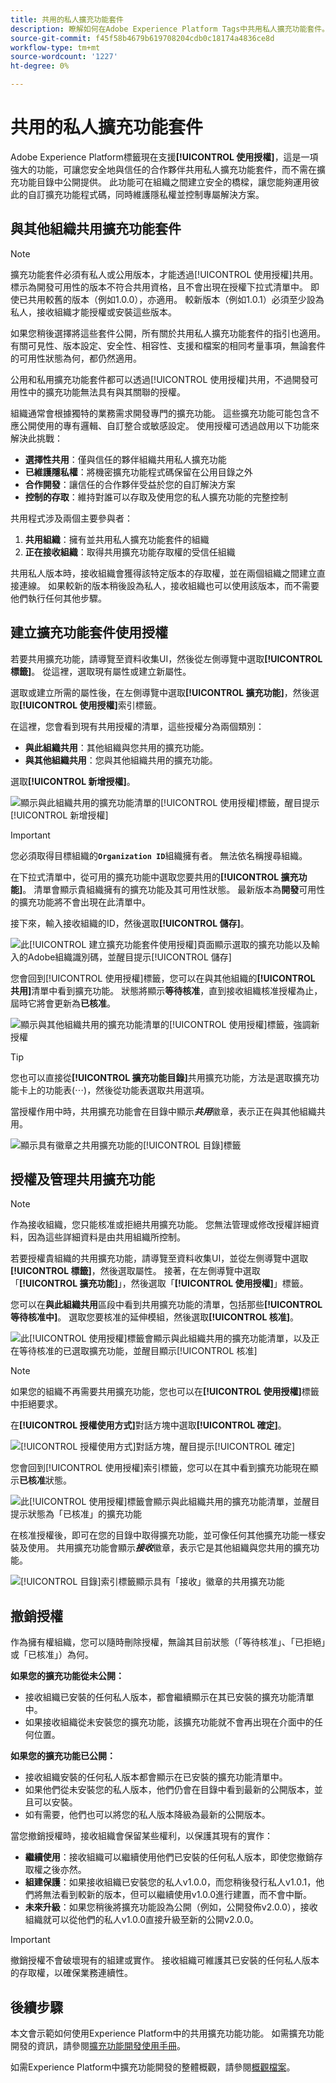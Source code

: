 ```yaml
---
title: 共用的私人擴充功能套件
description: 瞭解如何在Adobe Experience Platform Tags中共用私人擴充功能套件。
source-git-commit: f45f58b4679b619708204cdb0c18174a4836ce8d
workflow-type: tm+mt
source-wordcount: '1227'
ht-degree: 0%

---
```


# 共用的私人擴充功能套件

Adobe Experience Platform標籤現在支援&#x200B;**[!UICONTROL 使用授權]**，這是一項強大的功能，可讓您安全地與信任的合作夥伴共用私人擴充功能套件，而不需在擴充功能目錄中公開提供。 此功能可在組織之間建立安全的橋樑，讓您能夠運用彼此的自訂擴充功能程式碼，同時維護隱私權並控制專屬解決方案。

## 與其他組織共用擴充功能套件

>[!NOTE]
>
>擴充功能套件必須有私人或公用版本，才能透過[!UICONTROL 使用授權]共用。 標示為開發可用性的版本不符合共用資格，且不會出現在授權下拉式清單中。 即使已共用較舊的版本（例如1.0.0），亦適用。 較新版本（例如1.0.1）必須至少設為私人，接收組織才能授權或安裝這些版本。
>
>如果您稍後選擇將這些套件公開，所有關於共用私人擴充功能套件的指引也適用。 有關可見性、版本設定、安全性、相容性、支援和檔案的相同考量事項，無論套件的可用性狀態為何，都仍然適用。

公用和私用擴充功能套件都可以透過[!UICONTROL 使用授權]共用，不過開發可用性中的擴充功能無法具有與其關聯的授權。

組織通常會根據獨特的業務需求開發專門的擴充功能。 這些擴充功能可能包含不應公開使用的專有邏輯、自訂整合或敏感設定。 使用授權可透過啟用以下功能來解決此挑戰：

- **選擇性共用**：僅與信任的夥伴組織共用私人擴充功能
- **已維護隱私權**：將機密擴充功能程式碼保留在公用目錄之外
- **合作開發**：讓信任的合作夥伴受益於您的自訂解決方案
- **控制的存取**：維持對誰可以存取及使用您的私人擴充功能的完整控制

共用程式涉及兩個主要參與者：

1. **共用組織**：擁有並共用私人擴充功能套件的組織
2. **正在接收組織**：取得共用擴充功能存取權的受信任組織

共用私人版本時，接收組織會獲得該特定版本的存取權，並在兩個組織之間建立直接連線。 如果較新的版本稍後設為私人，接收組織也可以使用該版本，而不需要他們執行任何其他步驟。

## 建立擴充功能套件使用授權

若要共用擴充功能，請導覽至資料收集UI，然後從左側導覽中選取&#x200B;**[!UICONTROL 標籤]**。 從這裡，選取現有屬性或建立新屬性。

選取或建立所需的屬性後，在左側導覽中選取&#x200B;**[!UICONTROL 擴充功能]**，然後選取&#x200B;**[!UICONTROL 使用授權]**&#x200B;索引標籤。

在這裡，您會看到現有共用授權的清單，這些授權分為兩個類別：

- **與此組織共用**：其他組織與您共用的擴充功能。
- **與其他組織共用**：您與其他組織共用的擴充功能。

選取&#x200B;**[!UICONTROL 新增授權]**。

![顯示與此組織共用的擴充功能清單的[!UICONTROL 使用授權]標籤，醒目提示[!UICONTROL 新增授權]](../images/shared-extensions/add-authorization.png)

>[!IMPORTANT]
>
>您必須取得目標組織的&#x200B;**`Organization ID`**&#x200B;組織擁有者。 無法依名稱搜尋組織。

在下拉式清單中，從可用的擴充功能中選取您要共用的&#x200B;**[!UICONTROL 擴充功能]**。 清單會顯示貴組織擁有的擴充功能及其可用性狀態。 最新版本為&#x200B;**開發**&#x200B;可用性的擴充功能將不會出現在此清單中。

接下來，輸入接收組織的ID，然後選取&#x200B;**[!UICONTROL 儲存]**。

![此[!UICONTROL 建立擴充功能套件使用授權]頁面顯示選取的擴充功能以及輸入的Adobe組織識別碼，並醒目提示[!UICONTROL 儲存]](../images/shared-extensions/save-authorization.png)

您會回到[!UICONTROL 使用授權]標籤，您可以在與其他組織的&#x200B;**[!UICONTROL 共用]**&#x200B;清單中看到擴充功能。 狀態將顯示&#x200B;**等待核准**，直到接收組織核准授權為止，屆時它將會更新為&#x200B;**已核准**。

![顯示與其他組織共用的擴充功能清單的[!UICONTROL 使用授權]標籤，強調新授權](../images/shared-extensions/new-authorization.png)

>[!TIP]
>
>您也可以直接從&#x200B;**[!UICONTROL 擴充功能目錄]**&#x200B;共用擴充功能，方法是選取擴充功能卡上的功能表(⋯)，然後從功能表選取共用選項。

當授權作用中時，共用擴充功能會在目錄中顯示&#x200B;***共用***&#x200B;徽章，表示正在與其他組織共用。

![顯示具有徽章之共用擴充功能的[!UICONTROL 目錄]標籤](../images/shared-extensions/sharing-badge.png)

## 授權及管理共用擴充功能

>[!NOTE]
>
>作為接收組織，您只能核准或拒絕共用擴充功能。 您無法管理或修改授權詳細資料，因為這些詳細資料是由共用組織所控制。

若要授權貴組織的共用擴充功能，請導覽至資料收集UI，並從左側導覽中選取&#x200B;**[!UICONTROL 標籤]**，然後選取屬性。 接著，在左側導覽中選取「**[!UICONTROL 擴充功能]**」，然後選取「**[!UICONTROL 使用授權]**」標籤。

您可以在&#x200B;**與此組織共用**&#x200B;區段中看到共用擴充功能的清單，包括那些&#x200B;**[!UICONTROL 等待核准中]**。 選取您要核准的延伸模組，然後選取&#x200B;**[!UICONTROL 核准]**。

![此[!UICONTROL 使用授權]標籤會顯示與此組織共用的擴充功能清單，以及正在等待核准的已選取擴充功能，並醒目顯示[!UICONTROL 核准]](../images/shared-extensions/approve-authorization.png)

>[!NOTE]
>
>如果您的組織不再需要共用擴充功能，您也可以在&#x200B;**[!UICONTROL 使用授權]**&#x200B;標籤中拒絕要求。

在&#x200B;**[!UICONTROL 授權使用方式]**&#x200B;對話方塊中選取&#x200B;**[!UICONTROL 確定]**。

![ [!UICONTROL 授權使用方式]對話方塊，醒目提示[!UICONTROL 確定]](../images/shared-extensions/confirmation.png)

您會回到[!UICONTROL 使用授權]索引標籤，您可以在其中看到擴充功能現在顯示&#x200B;**已核准**&#x200B;狀態。

![此[!UICONTROL 使用授權]標籤會顯示與此組織共用的擴充功能清單，並醒目提示狀態為「已核准」的擴充功能](../images/shared-extensions/approved-authorization.png)

在核准授權後，即可在您的目錄中取得擴充功能，並可像任何其他擴充功能一樣安裝及使用。 共用擴充功能會顯示&#x200B;***接收***&#x200B;徽章，表示它是其他組織與您共用的擴充功能。

![ [!UICONTROL 目錄]索引標籤顯示具有「接收」徽章的共用擴充功能](../images/shared-extensions/receiving-badge.png)

## 撤銷授權

作為擁有權組織，您可以隨時刪除授權，無論其目前狀態（「等待核准」、「已拒絕」或「已核准」）為何。

**如果您的擴充功能從未公開：**
- 接收組織已安裝的任何私人版本，都會繼續顯示在其已安裝的擴充功能清單中。
- 如果接收組織從未安裝您的擴充功能，該擴充功能就不會再出現在介面中的任何位置。

**如果您的擴充功能已公開：**
- 接收組織安裝的任何私人版本都會顯示在已安裝的擴充功能清單中。
- 如果他們從未安裝您的私人版本，他們仍會在目錄中看到最新的公開版本，並且可以安裝。
- 如有需要，他們也可以將您的私人版本降級為最新的公開版本。

當您撤銷授權時，接收組織會保留某些權利，以保護其現有的實作：

- **繼續使用**：接收組織可以繼續使用他們已安裝的任何私人版本，即使您撤銷存取權之後亦然。
- **組建保護**：如果接收組織已安裝您的私人v1.0.0，而您稍後發行私人v1.0.1，他們將無法看到較新的版本，但可以繼續使用v1.0.0進行建置，而不會中斷。
- **未來升級**：如果您稍後將擴充功能設為公開（例如，公開發佈v2.0.0），接收組織就可以從他們的私人v1.0.0直接升級至新的公開v2.0.0。

>[!IMPORTANT]
>
>撤銷授權不會破壞現有的組建或實作。 接收組織可維護其已安裝的任何私人版本的存取權，以確保業務連續性。

## 後續步驟

本文會示範如何使用Experience Platform中的共用擴充功能功能。 如需擴充功能開發的資訊，請參閱[擴充功能開發使用手冊](./getting-started.md)。

如需Experience Platform中擴充功能開發的整體概觀，請參閱[概觀檔案](./overview.md)。

